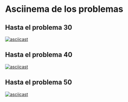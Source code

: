 # Asciinema de los problemas
## Hasta el problema 30
[![asciicast](https://asciinema.org/a/UajUq3G6t1AoJA4pGoXsP8l6a.svg)](https://asciinema.org/a/UajUq3G6t1AoJA4pGoXsP8l6a)
## Hasta el problema 40
[![asciicast](https://asciinema.org/a/AbX9mXnYBsdEQzBUlfiTk2NDG.svg)](https://asciinema.org/a/AbX9mXnYBsdEQzBUlfiTk2NDG)
## Hasta el problema 50
[![asciicast](https://asciinema.org/a/UEI1N83xwaweOWLBlKZP4imjZ.svg)](https://asciinema.org/a/UEI1N83xwaweOWLBlKZP4imjZ)
